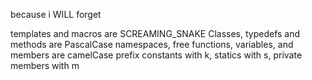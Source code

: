 because i WILL forget

templates and macros are SCREAMING_SNAKE
Classes, typedefs and methods are PascalCase
namespaces, free functions, variables, and members are camelCase
prefix constants with k, statics with s, private members with m
